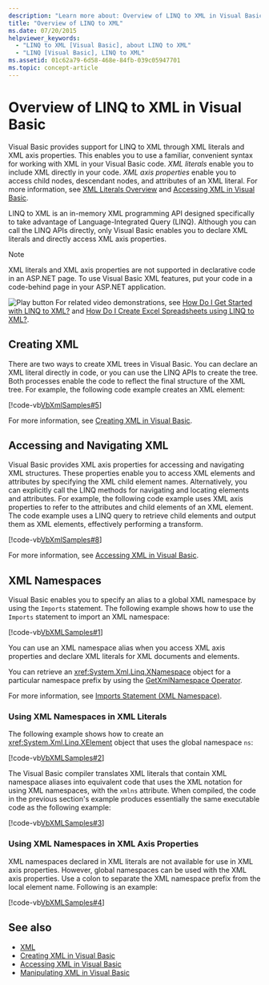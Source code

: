 ```yaml
---
description: "Learn more about: Overview of LINQ to XML in Visual Basic"
title: "Overview of LINQ to XML"
ms.date: 07/20/2015
helpviewer_keywords:
  - "LINQ to XML [Visual Basic], about LINQ to XML"
  - "LINQ [Visual Basic], LINQ to XML"
ms.assetid: 01c62a79-6d58-468e-84fb-039c05947701
ms.topic: concept-article
---
```

# Overview of LINQ to XML in Visual Basic

Visual Basic provides support for LINQ to XML through XML literals and XML axis properties. This enables you to use a familiar, convenient syntax for working with XML in your Visual Basic code. *XML literals* enable you to include XML directly in your code. *XML axis properties* enable you to access child nodes, descendant nodes, and attributes of an XML literal. For more information, see [XML Literals Overview](xml-literals-overview.md) and [Accessing XML in Visual Basic](accessing-xml.md).

 LINQ to XML is an in-memory XML programming API designed specifically to take advantage of Language-Integrated Query (LINQ). Although you can call the LINQ APIs directly, only Visual Basic enables you to declare XML literals and directly access XML axis properties.

> [!NOTE]
> XML literals and XML axis properties are not supported in declarative code in an ASP.NET page. To use Visual Basic XML features, put your code in a code-behind page in your ASP.NET application.

![Play button](./media/overview-of-linq-to-xml/play-video-icon-example.gif) For related video demonstrations, see [How Do I Get Started with LINQ to XML?](/aspnet/web-forms/videos/data-access/linq-videos-from-the-vb-team/how-do-i-get-started-with-linq-to-xml) and [How Do I Create Excel Spreadsheets using LINQ to XML?](/aspnet/web-forms/videos/data-access/linq-videos-from-the-vb-team/how-do-i-create-excel-spreadsheets-using-linq-to-xml).

## Creating XML

 There are two ways to create XML trees in Visual Basic. You can declare an XML literal directly in code, or you can use the LINQ APIs to create the tree. Both processes enable the code to reflect the final structure of the XML tree. For example, the following code example creates an XML element:

 [!code-vb[VbXmlSamples#5](~/samples/snippets/visualbasic/VS_Snippets_VBCSharp/VbXMLSamples/VB/XMLSamples2.vb#5)]

 For more information, see [Creating XML in Visual Basic](creating-xml.md).

## Accessing and Navigating XML

 Visual Basic provides XML axis properties for accessing and navigating XML structures. These properties enable you to access XML elements and attributes by specifying the XML child element names. Alternatively, you can explicitly call the LINQ methods for navigating and locating elements and attributes. For example, the following code example uses XML axis properties to refer to the attributes and child elements of an XML element. The code example uses a LINQ query to retrieve child elements and output them as XML elements, effectively performing a transform.

 [!code-vb[VbXmlSamples#8](~/samples/snippets/visualbasic/VS_Snippets_VBCSharp/VbXMLSamples/VB/XMLSamples3.vb#8)]

 For more information, see [Accessing XML in Visual Basic](accessing-xml.md).

## XML Namespaces

 Visual Basic enables you to specify an alias to a global XML namespace by using the `Imports` statement. The following example shows how to use the `Imports` statement to import an XML namespace:

 [!code-vb[VbXMLSamples#1](~/samples/snippets/visualbasic/VS_Snippets_VBCSharp/VbXMLSamples/VB/XMLSamples1.vb#1)]

 You can use an XML namespace alias when you access XML axis properties and declare XML literals for XML documents and elements.

 You can retrieve an <xref:System.Xml.Linq.XNamespace> object for a particular namespace prefix by using the [GetXmlNamespace Operator](../../../language-reference/operators/getxmlnamespace-operator.md).

 For more information, see [Imports Statement (XML Namespace)](../../../language-reference/statements/imports-statement-xml-namespace.md).

### Using XML Namespaces in XML Literals

 The following example shows how to create an <xref:System.Xml.Linq.XElement> object that uses the global namespace `ns`:

 [!code-vb[VbXMLSamples#2](~/samples/snippets/visualbasic/VS_Snippets_VBCSharp/VbXMLSamples/VB/XMLSamples1.vb#2)]

 The Visual Basic compiler translates XML literals that contain XML namespace aliases into equivalent code that uses the XML notation for using XML namespaces, with the `xmlns` attribute. When compiled, the code in the previous section's example produces essentially the same executable code as the following example:

 [!code-vb[VbXMLSamples#3](~/samples/snippets/visualbasic/VS_Snippets_VBCSharp/VbXMLSamples/VB/XMLSamples1.vb#3)]

### Using XML Namespaces in XML Axis Properties

 XML namespaces declared in XML literals are not available for use in XML axis properties. However, global namespaces can be used with the XML axis properties. Use a colon to separate the XML namespace prefix from the local element name. Following is an example:

 [!code-vb[VbXMLSamples#4](~/samples/snippets/visualbasic/VS_Snippets_VBCSharp/VbXMLSamples/VB/XMLSamples1.vb#4)]

## See also

- [XML](index.md)
- [Creating XML in Visual Basic](creating-xml.md)
- [Accessing XML in Visual Basic](accessing-xml.md)
- [Manipulating XML in Visual Basic](manipulating-xml.md)
